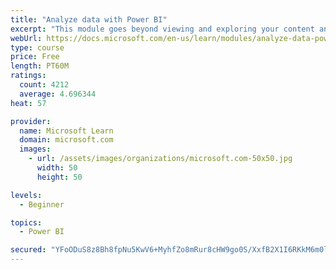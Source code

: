 ```yaml
---
title: "Analyze data with Power BI"
excerpt: "This module goes beyond viewing and exploring your content and explains how to interact with it by working with reports and dashboards to uncover and share new business insights."
webUrl: https://docs.microsoft.com/en-us/learn/modules/analyze-data-power-bi/
type: course
price: Free
length: PT60M
ratings:
  count: 4212
  average: 4.696344
heat: 57

provider:
  name: Microsoft Learn
  domain: microsoft.com
  images:
    - url: /assets/images/organizations/microsoft.com-50x50.jpg
      width: 50
      height: 50

levels:
  - Beginner

topics:
  - Power BI

secured: "YFoODuS8z8Bh8fpNu5KwV6+MyhfZo8mRur8cHW9go0S/XxfB2X1I6RKkM6m0lKoUgM+rk+TOEoauadeKQUITtCO+Y5Ba04tyzKklTvzj4K1DJBgeG5FG7O6BH6Sihz087f0hNhziS6OhyNh6iKOnxjqRhJQ/aaQov7H9RTGH68zcA4MXjvcNdB6Qd56Bl96LMVuMaSx9fRxTV9b/OodVuFZtZw8sRycOuEiFRjmSVY9xpa7fTNpJSBpVrdKIKR+J9V+yXxZM6N1JyToIDwnV0GKpMkeZtDs0LDa5CV5T5j//ZzcHcSqRqRhZs+6/tIUa9JEC8jNoaHSgwFqRcgXrTEBevSBGvIVKfERNyD8wfwsXNWOcIPiZvc4/QmjAlQOD3Kl00E1eop/t/AOhCF4o3g==;SoD9REKNHKqZ46JLCy04jA=="
---
```


